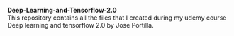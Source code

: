 <b>Deep-Learning-and-Tensorflow-2.0</b><br/>
This repository contains all the files that I created during my udemy course Deep learning and tensorflow 2.0 by Jose Portilla.
